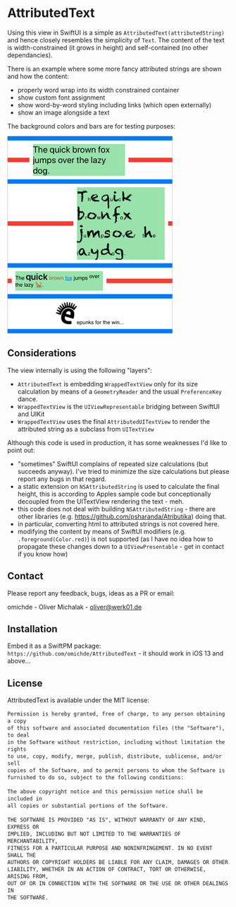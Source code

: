 # AttributedText

Using this view in SwiftUI is a simple as `AttributedText(attributedString)` and hence closely resembles the simplicity of `Text`.
The content of the text is width-constrained (it grows in height) and self-contained (no other dependancies).

There is an example where some more fancy attributed strings are shown and how the content:

- properly word wrap into its width constrained container
- show custom font assignment
- show word-by-word styling including links (which open externally)
- show an image alongside a text

The background colors and bars are for testing purposes:

![Screenshot](/screenshot.png)

## Considerations

The view internally is using the following "layers":

- `AttributedText` is embedding `WrappedTextView` only for its size calculation by means of a `GeometryReader` and the usual `PreferenceKey` dance.
- `WrappedTextView` is the `UIViewRepresentable` bridging between SwiftUI and UIKit
- `WrappedTextView` uses the final `AttributedUITextView` to render the attributed string as a subclass from `UITextView`

Although this code is used in production, it has some weaknesses I'd like to point out:

- "sometimes" SwiftUI complains of repeated size calculations (but succeeds anyway). I've tried to minimize the size calculations but please report any bugs in that regard.
- a static extension on `NSAttributedString` is used to calculate the final height, this is according to Apples sample code but conceptionally decoupled from the UITextView rendering the text - meh.
- this code does not deal with building `NSAttributedString` - there are other libraries (e.g. https://github.com/psharanda/Atributika) doing that.
- in particular, converting html to attributed strings is not covered here.
- modifying the content by means of SwiftUI modifiers (e.g. `.foreground(Color.red)`) is not supported (as I have no idea how to propagate these changes down to a `UIViewPresentable` - get in contact if you know how)

## Contact

Please report any feedback, bugs, ideas as a PR or email:

omichde - Oliver Michalak - oliver@werk01.de

## Installation

Embed it as a SwiftPM package: `https://github.com/omichde/AttributedText` - it should work in iOS 13 and above... 

## License

AttributedText is available under the MIT license:

	Permission is hereby granted, free of charge, to any person obtaining a copy
	of this software and associated documentation files (the "Software"), to deal
	in the Software without restriction, including without limitation the rights
	to use, copy, modify, merge, publish, distribute, sublicense, and/or sell
	copies of the Software, and to permit persons to whom the Software is
	furnished to do so, subject to the following conditions:

	The above copyright notice and this permission notice shall be included in
	all copies or substantial portions of the Software.

	THE SOFTWARE IS PROVIDED "AS IS", WITHOUT WARRANTY OF ANY KIND, EXPRESS OR
	IMPLIED, INCLUDING BUT NOT LIMITED TO THE WARRANTIES OF MERCHANTABILITY,
	FITNESS FOR A PARTICULAR PURPOSE AND NONINFRINGEMENT. IN NO EVENT SHALL THE
	AUTHORS OR COPYRIGHT HOLDERS BE LIABLE FOR ANY CLAIM, DAMAGES OR OTHER
	LIABILITY, WHETHER IN AN ACTION OF CONTRACT, TORT OR OTHERWISE, ARISING FROM,
	OUT OF OR IN CONNECTION WITH THE SOFTWARE OR THE USE OR OTHER DEALINGS IN
	THE SOFTWARE.
